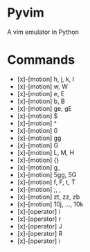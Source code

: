 # Pyvim
A vim emulator in Python


# Commands

- [x]-[motion] h, j, k, l
- [x]-[motion] w, W
- [x]-[motion] e, E
- [x]-[motion] b, B
- [x]-[motion] ge, gE
- [x]-[motion] $
- [x]-[motion] ^
- [x]-[motion] 0
- [x]-[motion] gg
- [x]-[motion] G
- [x]-[motion] L, M, H
- [x]-[motion] {}
- [x]-[motion] g_
- [x]-[motion] 5gg, 5G
- [x]-[motion] f, F, t, T
- [x]-[motion] ;, ,
- [x]-[motion] zt, zz, zb
- [x]-[motion] 10j, ..., 10k
- [x]-[operator] i
- [x]-[operator] r
- [x]-[operator] J
- [x]-[operator] R
- [x]-[operator] i
